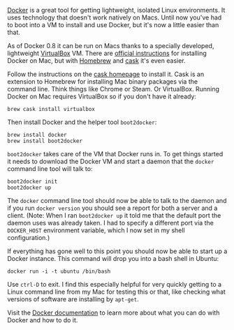 [Docker][] is a great tool for getting lightweight, isolated Linux
environments. It uses technology that doesn't work natively on Macs.
Until now you've had to boot into a VM to install and use Docker,
but it's now a little easier than that.

As of Docker 0.8 it can be run on Macs thanks to a specially developed,
lightweight [VirtualBox][] VM. There are [official instructions][docker-mac]
for installing Docker on Mac, but with [Homebrew][brew] and [cask][] it's
even easier.

Follow the instructions on the [cask homepage][cask] to install it.
Cask is an extension to Homebrew for installing Mac binary packages via
the command line. Think things like Chrome or Steam. Or VirtualBox.
Running Docker on Mac requires VirtualBox so if you don't have it already:

    brew cask install virtualbox

Then install Docker and the helper tool `boot2docker`:

    brew install docker
    brew install boot2docker

`boot2docker` takes care of the VM that Docker runs in. To get things
started it needs to download the Docker VM and start a daemon that the
`docker` command line tool will talk to:

    boot2docker init
    boot2docker up

The `docker` command line tool should now be able to talk to the daemon
and if you run `docker version` you should see a report for both a server
and a client. (Note: When I ran `boot2docker up` it told me that the default
port the daemon uses was already taken. I had to specify a different port
via the `DOCKER_HOST` environment variable, which I now set in my shell
configuration.)

If everything has gone well to this point you should now be able to start
up a Docker instance. This command will drop you into a bash shell in Ubuntu:

    docker run -i -t ubuntu /bin/bash

Use `ctrl-D` to exit. I find this especially helpful for very quickly getting
to a Linux command line from my Mac for testing this or that, like checking
what versions of software are installing by `apt-get`.

Visit the [Docker documentation][docker-docs] to learn more about what you
can do with Docker and how to do it.

[Docker]: https://www.docker.io/
[VirtualBox]: https://www.virtualbox.org/
[docker-mac]: http://docs.docker.io/en/latest/installation/mac/
[brew]: http://brew.sh/
[cask]: http://caskroom.io/
[docker-docs]: http://docs.docker.io/en/latest/
